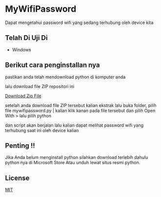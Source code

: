 
# MyWifiPassword

Dapat mengetahui password wifi yang sedang terhubung oleh device kita

## Telah Di Uji Di

- Windows

## Berikut cara penginstallan nya

pastikan anda telah mendownload python di komputer anda

lalu download file ZIP repositori ini

[Download Zip File](https://github.com/permadidevelopersofficial/MyWifiPassword/archive/refs/heads/main.zip)

setelah anda download file ZIP tersebut kalian ekstrak lalu buka folder, pilih file mywifipassword.py | kalian klik kanan pada file tersebut dan pilih Open With > lalu pilih python

dan script akan berjalan lalu kalian dapat melihat password wifi yang terhubung saat ini oleh device kalian

## Penting !! 
Jika Anda belum menginstall python silahkan download terlebih dahulu python nya di Microsoft Store Atau unduh lewat situs resmi python.


## License

[MIT](https://choosealicense.com/licenses/mit/)

